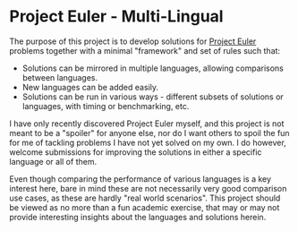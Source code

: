 Project Euler - Multi-Lingual
=============================

The purpose of this project is to develop solutions for [Project Euler](http://projecteuler.net/) problems together
with a minimal "framework" and set of rules such that:

 * Solutions can be mirrored in multiple languages, allowing comparisons between languages.
 * New languages can be added easily.
 * Solutions can be run in various ways - different subsets of solutions or languages, with timing or benchmarking, etc.

I have only recently discovered Project Euler myself, and this project is not meant to be a "spoiler" for anyone else,
nor do I want others to spoil the fun for me of tackling problems I have not yet solved on my own. I do however, welcome
submissions for improving the solutions in either a specific language or all of them.

Even though comparing the performance of various languages is a key interest here, bare in mind these are not
necessarily very good comparison use cases, as these are hardly "real world scenarios". This project should be viewed
as no more than a fun academic exercise, that may or may not provide interesting insights about the languages and
solutions herein.